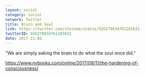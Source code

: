```yaml
---
layout: social
category: social
network: Twitter
title: Brain and Soul
link: https://twitter.com/steinea/status/926279034761285632
twitterID: 926279034761285632
date: 2017-11-02
---
```


"We are simply asking the brain to do what the soul once did."

<https://www.nybooks.com/online/2017/09/11/the-hardening-of-consciousness/>
